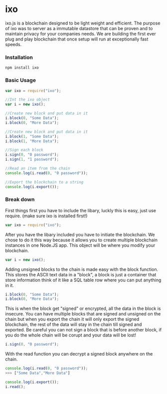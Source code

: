 # ixo
ixo.js is a blockchain designed to be light weight and efficient. The purpose of ixo was to server as a immutable datastore that can be proven and to maintain privacy for your companies needs. We are building the first ever plug and play blockchain that once setup will run at exceptionally fast speeds.

### Installation
```
npm install ixo
```

### Basic Usage
``` javascript
var ixo = require("ixo");

//Int the ixo object
var i = new ixo();

//Create new block and put data in it
i.block(0, "Some Data");
i.block(0, "More Data");

//Create new block and put data in it
i.block(1, "Some Data");
i.block(1, "More Data");

//Sign each block
i.sign(0, "0 password");
i.sign(1, "1 password");

//Read an item from the chain
console.log(i.read(0, "0 password"));

//Export the blockchain to a string
console.log(i.export());
```

### Break down

First things first you have to include the libary, luckly this is easy, just use require. (make sure ixo is installed first!)
``` javascript
var ixo = require("ixo");
```

After you have the libary included you have to initiate the blockchain. We chose to do it this way because it allows you to create multiple blockchain instances in one Node.JS app. This object will be where you modify your blockchain.
``` javascript
var i = new ixo();
```

Adding unsigned blocks to the chain is made easy with the block function. This stores the ASCII text data in a "block", a block is just a container that store information think of it like a SQL table row where you can put anything in it.
``` javascript
i.block(0, "Some Data");
i.block(0, "More Data");
```

This is when the block get "signed" or encrypted, all the data in the block is insecure. You can have multiple blocks that are signed and unsigned on the chain but when you export the chain it will only export the signed blockchain, the rest of the data will stay in the chain till signed and exported. Be careful you can not sign a block that is before another block, if you do the whole chain will be corupt and your data will be lost!
``` javascript
i.sign(0, "0 password");
```

With the read function you can decrypt a signed block anywhere on the chain. 
``` javascript
console.log(i.read(0, "0 password"));
>>> ["Some Data","More Data"]
```


``` javascript
console.log(i.export());
i.read();
```